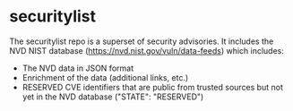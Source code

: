# securitylist

The securitylist repo is a superset of security advisories. It includes the NVD NIST database (https://nvd.nist.gov/vuln/data-feeds) which includes:

* The NVD data in JSON format
* Enrichment of the data (additional links, etc.)
* RESERVED CVE identifiers that are public from trusted sources but not yet in the NVD database ("STATE": "RESERVED")
